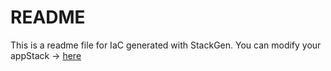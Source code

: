 # README
This is a readme file for IaC generated with StackGen.
You can modify your appStack -> [here](http://main.dev.stackgen.com/appstacks/155401f6-7a85-43dc-9e08-da624e13b830)

